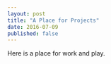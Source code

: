```yaml
---
layout: post
title: "A Place for Projects"
date: 2016-07-09
published: false
---
```


Here is a place for work and play.
